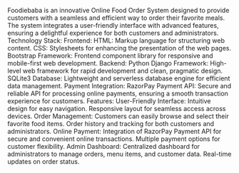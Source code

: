 Foodiebaba is an innovative Online Food Order System designed to provide customers with a seamless and efficient way to order their favorite meals. The system integrates a user-friendly interface with advanced features, ensuring a delightful experience for both customers and administrators.
Technology Stack:
Frontend:
HTML: Markup language for structuring web content.
CSS: Stylesheets for enhancing the presentation of the web pages.
Bootstrap Framework: Frontend component library for responsive and mobile-first web development.
Backend:
Python Django Framework: High-level web framework for rapid development and clean, pragmatic design.
SQLite3 Database: Lightweight and serverless database engine for efficient data management.
Payment Integration:
RazorPay Payment API: Secure and reliable API for processing online payments, ensuring a smooth transaction experience for customers.
Features:
User-Friendly Interface:
Intuitive design for easy navigation.
Responsive layout for seamless access across devices.
Order Management:
Customers can easily browse and select their favorite food items.
Order history and tracking for both customers and administrators.
Online Payment:
Integration of RazorPay Payment API for secure and convenient online transactions.
Multiple payment options for customer flexibility.
Admin Dashboard:
Centralized dashboard for administrators to manage orders, menu items, and customer data.
Real-time updates on order status.
